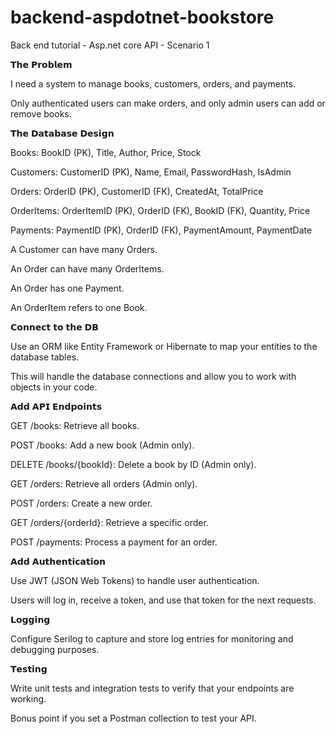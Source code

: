 # backend-aspdotnet-bookstore
Back end tutorial - Asp.net core API - Scenario 1



𝗧𝗵𝗲 𝗣𝗿𝗼𝗯𝗹𝗲𝗺

I need a system to manage books, customers, orders, and payments.

Only authenticated users can make orders, and only admin users can add or remove books.


𝗧𝗵𝗲 𝗗𝗮𝘁𝗮𝗯𝗮𝘀𝗲 𝗗𝗲𝘀𝗶𝗴𝗻

Books: BookID (PK), Title, Author, Price, Stock

Customers: CustomerID (PK), Name, Email, PasswordHash, IsAdmin

Orders: OrderID (PK), CustomerID (FK), CreatedAt, TotalPrice

OrderItems: OrderItemID (PK), OrderID (FK), BookID (FK), Quantity, Price

Payments: PaymentID (PK), OrderID (FK), PaymentAmount, PaymentDate

A Customer can have many Orders.

An Order can have many OrderItems.

An Order has one Payment.

An OrderItem refers to one Book.


𝗖𝗼𝗻𝗻𝗲𝗰𝘁 𝘁𝗼 𝘁𝗵𝗲 𝗗𝗕

Use an ORM like Entity Framework or Hibernate to map your entities to the database tables.

This will handle the database connections and allow you to work with objects in your code.


𝗔𝗱𝗱 𝗔𝗣𝗜 𝗘𝗻𝗱𝗽𝗼𝗶𝗻𝘁𝘀

GET /books: Retrieve all books.

POST /books: Add a new book (Admin only).

DELETE /books/{bookId}: Delete a book by ID (Admin only).

GET /orders: Retrieve all orders (Admin only).

POST /orders: Create a new order.

GET /orders/{orderId}: Retrieve a specific order.

POST /payments: Process a payment for an order.


𝗔𝗱𝗱 𝗔𝘂𝘁𝗵𝗲𝗻𝘁𝗶𝗰𝗮𝘁𝗶𝗼𝗻

Use JWT (JSON Web Tokens) to handle user authentication.

Users will log in, receive a token, and use that token for the next requests.


𝗟𝗼𝗴𝗴𝗶𝗻𝗴

Configure Serilog to capture and store log entries for monitoring and debugging purposes.


𝗧𝗲𝘀𝘁𝗶𝗻𝗴

Write unit tests and integration tests to verify that your endpoints are working.

Bonus point if you set a Postman collection to test your API.
